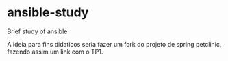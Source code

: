 # ansible-study
Brief study of ansible 


A ideia para fins didaticos seria fazer um fork do projeto de spring petclinic, fazendo assim um link com o TP1.
